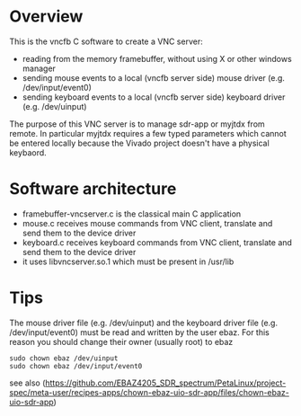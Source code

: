 # Overview

This is the vncfb C software to create a VNC server:
* reading from the memory framebuffer, without using X or other windows manager
* sending mouse events to a local (vncfb server side) mouse driver (e.g. /dev/input/event0)  
* sending keyboard events to a local (vncfb server side) keyboard driver (e.g. /dev/uinput)  

The purpose of this VNC server is to manage sdr-app or myjtdx from remote. In particular myjtdx requires a few typed parameters which cannot be entered locally because the Vivado project doesn't have a physical keybaord. 

# Software architecture
* framebuffer-vncserver.c is the classical main C application
* mouse.c receives mouse commands from VNC client, translate and send them to the device driver
* keyboard.c receives keyboard commands from VNC client, translate and send them to the device driver
* it uses libvncserver.so.1 which must be present in /usr/lib

# Tips
The mouse driver file (e.g. /dev/uinput) and the keyboard driver file (e.g. /dev/input/event0) must be read and written by the user ebaz. For this reason you should change their owner (usually root) to ebaz

```
sudo chown ebaz /dev/uinput
sudo chown ebaz /dev/input/event0
```
see also (https://github.com/EBAZ4205_SDR_spectrum/PetaLinux/project-spec/meta-user/recipes-apps/chown-ebaz-uio-sdr-app/files/chown-ebaz-uio-sdr-app)
